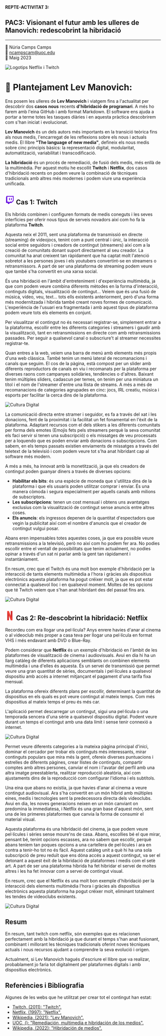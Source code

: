 **REPTE-ACTIVITAT 3:**
## PAC3: Visionant el futur amb les ulleres de Manovich: redescobrint la hibridació
---

:bust_in_silhouette: Núria Camps Camps <br>
:email: ncampscam@uoc.edu <br>
:date: Maig 2023 <br>

![Logotips Netflix i Twitch](https://tec.com.pe/wp-content/uploads/2022/05/maxresdefault-3.jpg) 


# :large_blue_diamond: Plantejament Lev Manovich:

Ens posem les ulleres de **Lev Manovich** i viatgem fins a l'actualitat per descobrir dos **casos nous** recents **d'hibridació de programari**. A més ho farem amb l'eina GitHub i amb format Markdown. El software ens ajuda a portar a terme totes les tasques diàries i en aquesta pràctica descobrirem com s'han iniciat i evolucionat.

**Lev Manovich** és un dels autors més importants en la transició teòrica fins als nous medis, l'encarregat de les reflexions sobre els nous i actuals medis. El llibre **"The language of new media"**, defineix els nous medis sobre cinc principis bàsics: la representació digital, modularitat, automatització, variabilitat i transcodificació.

**La hibridació** és un procés de remediació, de fusió dels medis, més enllà de la multimèdia. Per aquest motiu he escollit  **Twitch** i **Netflix**, dos casos d'hibridació recents on podem veure la combinació de tècniques tradicionals amb altres més modernes i podem viure una experiència unificada.


## <img src="./twitch.png" width="30" height="30"> Cas 1: Twitch

Els híbrids combinen i configuren formats de medis coneguts i les seves interfícies per oferir nous tipus de serveis novadors així com ho fa la plataforma **Twitch**.

Aquesta neix el 2011, sent una plataforma de transmissió en directe (streaming) de videojocs, tenint com a punt central i únic, la interacció social entre seguidors i creadors de contingut (streamers) així com a la creació de comunitats donant suport directament al seu creador. La comunitat ha anat creixent tan ràpidament que ha captat molt l'atenció sobretot a les persones joves i els youtubers convertint-se en streamers o retransmissors. A part de ser una plataforma de streaming podem veure que també s'ha convertit en una xarxa social.

És una hibridació en l'àmbit d'entreteniment i d'experiència multimèdia, ja que com podem veure combina diferents mètodes en la forma d'interacció, continguts digitals, visualització de contingut... Veiem que és una fusió de música, vídeo, veu, text... tots ells existents anteriorment, però d'una forma més modernitzada i hibrida també creant noves formes de comunicació. L'experiència de l'usuari era fragmentada i amb aquest tipus de plataforma podem veure tots els elements en conjunt.

Per visualitzar el contingut no és necessari registrar-se, simplement entrar a la plataforma, escollir entre les diferents categories i streamers i gaudir amb la visualització, tant en retransmissions en directe com amb retransmissions passades. Per seguir a qualsevol canal o subscriure't al streamer necessites registrar-te.

Quan entres a la web, veiem una barra de menú amb elements més propis d'una web clàssica. També tenim un menú lateral de recomanacions i canals que seguim. El cos de la pàgina, està compost per un slider amb diferents reproductors de canals en viu i recomanats per la plataforma per diverses raons com campanyes solidàries, tendències o d'altres. Baixant tenim múltiples sliders, cadascun per temes, on tenim per una miniatura un títol i el nom de l'streamer d'entre una llista de streams. A més a més de recomanacions de categories agrupades en cinc: jocs, IRL creatiu, música i esports per facilitar la cerca dins de la plataforma.

![Cultura Digital](https://img.europapress.es/fotoweb/fotonoticia_20230404132656_420.jpg) 

La comunicació directa entre stramer i seguidor, es fa a través del xat i les donacions, fent de la proximitat i la facilitat un fet fonamental en l'èxit de la plataforma. Adaptant recursos com el dels stikers a les diferents comunitats per forma dels emotes (Emojis fets pels streamers perquè la seva comunitat els faci servir si tenen una subscripció) o els missatges de veu processats per a loquendo que es poden enviar amb donacions o subscripcions. Com sabem, en els temps passats existien enviaments de missatges a través del teletext de la televisió i com podem veure tot s'ha anat hibridant cap al software més modern.

A més a més, ha innovat amb la monetització, ja que els creadors de contingut poden guanyar diners a través de diverses opcions:
- **Habilitar els bits**: és una espècie de moneda que s'utilitza dins de la plataforma i que els usuaris poden utilitzar comprar i enviar. És una manera còmoda i segura especialment per aquells canals amb milions de subscriptors.
- **Les subscripcions**: tenen un cost mensual i obtens uns avantatges exclusius com la visualització de contingut sense anuncis entre altres coses.
- **Els anuncis**: els ingressos depenen de la quantitat d'espectadors que vegin la publicitat així com el nombre d'anuncis que el creador de contingut vulgui posar.

Abans eren impensables totes aquestes coses, ja que era possible veure retransmissions a la televisió, però no així com ho podem fer ara. No podies escollir entre el ventall de possibilitats que tenim actualment, no podies opinar a través d'un xat ni parlar amb la gent tan ràpidament i instantàniament.

En resum, crec que el Twitch és una molt bon exemple d'hibridació per la interacció de tants elements multimèdia a l'hora i gràcies als dispositius electrònics aquesta plataforma ha pogut créixer molt, ja que es pot estar connectat a qualsevol lloc i en qualsevol moment. Moltes de les opcions que té Twitch veiem que s'han anat hibridant des del passat fins ara.

![Cultura Digital](https://cdn.m7g.twitch.tv/eae64763cab2144a06b0/assets/uploads/fada789fc52a4606cd8b729dba50aa41.png?w=898&h=599&fm=jpg&auto=format) 


## <img src="./Netflix.png" width="30" height="30"> Cas 2: Re-descobrint la hibridació: Netflix

Recordeu com era llogar una pel·lícula? Anys enrere havies d'anar al cinema o al videoclub més proper a casa teva per llogar una pel·lícula en format VHS i més endavant amb DVD o Blue-Ray.

Podem considerar que **Netflix** és un exemple d'hibridació en l'àmbit de les plataformes de visualització de cinema i audiovisuals. Avui en dia hi ha un llarg catàleg de diferents aplicacions semblants on combinen elements multimèdia i una d'elles és aquesta. És un servei de transmissió que permet veure una gran quantitat de sèries, documentals i pel·lícules a qualsevol dispositiu amb accés a internet mitjançant el pagament d'una tarifa fixa mensual.

La plataforma ofereix diferents plans per escollir, determinant la quantitat de dispositius en els quals es pot veure contingut al mateix temps. Com més dispositius al mateix temps el preu és més car.

L'aplicació permet descarregar un contingut, sigui una pel·lícula o una temporada sencera d'una sèrie a qualsevol dispositiu digital. Podent veure durant un temps el contingut amb una data límit i sense tenir connexió a internet.

![Cultura Digital](https://cdn.computerhoy.com/sites/navi.axelspringer.es/public/media/image/2022/09/netflix-gaming-2825567.jpg) 

Permet veure diferents categories a la mateixa pàgina principal d'inici, dominar el cercador per trobar els continguts més interessants, mirar continguts populars que mira més la gent, ofereix diverses puntuacions i estrelles de diferents pàgines, crear llistes de continguts, compartir comptes amb altres persones, canviar el nom i l'avatar del perfil amb una altra imatge preestablerta, realitzar reproducció aleatòria, així com ajustaments dins de la reproducció com configurar l'idioma i els subtítols.

Una eina que abans no existia, ja que havies d'anar al cinema a veure contingut audiovisual. Ara s'ha convertit en un món híbrid amb múltiples eines, medis i tecnologies sent la predecessora directa dels videoclubs. Avui en dia, les noves generacions neixen en un món canviant on predomina la immediatesa, i Netflix és una gran base d'aquest món, sent una de les primeres plataformes que canvia la forma de consumir el material visual.

Aquesta plataforma és una hibridació del cinema, ja que podem veure pel·lícules i sèries sense moure'ns de casa. Abans, escollies bé el que mirar, pensant bé, tenint opcions escasses, ara no sabem que escollir, perquè abans teníem tan poques opcions a una cartellera de pel·lícules i ara en contra a tenir-ho tot no és fàcil. Aquest catàleg unit a què hi ha una sola subscripció de preu reduït que ens dóna accés a aquest contingut, va ser el detonant a aquest èxit de la hibridació de plataformes i medis com el setè art. A part de ser una plataforma híbrida ha fet hibridar el servei de moltes altres i les ha fet innovar com a servei de contingut visual.

En resum, crec que el Netflix és una molt bon exemple d'hibridació per la interacció dels elements multimèdia l'hora i gràcies als dispositius electrònics aquesta plataforma ha pogut créixer molt, eliminant totalment les tendes de videoclubs existents.

![Cultura Digital](https://uh.gsstatic.es/sfAttachPlugin/1032151.jpg) 

## Resum

En resum, tant twitch com netflix, són exemples que es relacionen perfectament amb la hibridació ja que durant el temps s'han anat fusionant, combinant i millorant les tècniques tradicionals oferint noves tècniques actuals i nous recursos ajudant a comprendre la seva evolució i origen.

Actualment, si Lev Manovich hagués d'escriure el llibre que va realizar, probablament jo faria tot digitalment per plataformes digitals i amb dispositius electrònics.

## Referències i Bibliografia

Algunes de les webs que he utilitzat per crear tot el contingut han estat:

- [Twitch, (2011): "Twitch".](https://www.netflix.com/es/)
- [Netflix, (1997): "Netflix".](https://www.netflix.com/es/)
- [Wikipedia, (2021): "Lev Manovich".](https://es.wikipedia.org/wiki/Lev_Manovich)
- [UOC, (): "Remediación, multimedia e hibridación de los medios".](http://multimedia.uoc.edu/blogs/fem/es/remediacio-multimedia-i-hibridacio-dels-mitjans/)
- [Wikipedia, (2022): "Hibridación de medios".](https://es.wikipedia.org/wiki/Hibridaci%C3%B3n_de_medios)
